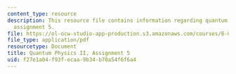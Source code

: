 ```yaml
---
content_type: resource
description: This resource file contains information regarding quantum physics II,
  assignment 5.
file: https://ol-ocw-studio-app-production.s3.amazonaws.com/courses/8-05-quantum-physics-ii-fall-2013/f27e1a04f93fecaa9b34b70a54f6f6a4_MIT8_05F13_ps5.pdf
file_type: application/pdf
resourcetype: Document
title: Quantum Physics II, Assignment 5
uid: f27e1a04-f93f-ecaa-9b34-b70a54f6f6a4
---
```

